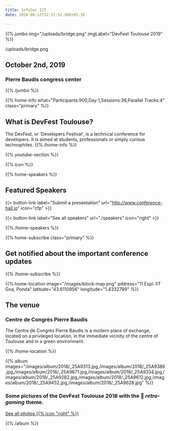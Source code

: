 ```yaml
---
title: InfoSec IIT
date: 2020-08-12T22:57:52.000+05:30

---
```

{{% jumbo img="/uploads/bridge.png" imgLabel="DevFest Toulouse 2019" %}}

/uploads/bridge.png

## October 2nd, 2019

### Pierre Baudis congress center

{{% /jumbo %}}

{{% home-info what="Participants:900,Day:1,Sessions:36,Parallel Tracks:4" class="primary" %}}

## What is DevFest Toulouse?

The DevFest, or 'Developers Festival', is a technical conference for developers.
It is aimed at students, professionals or simply curious technophiles.
{{% /home-info %}}

{{% youtube-section %}}

{{% icon %}}

{{% home-speakers %}}

## Featured Speakers

{{< button-link label="Submit a presentation"
url="http://www.conference-hall.io"
icon="cfp" >}}

{{< button-link label="See all speakers"
url="./speakers"
icon="right" >}}

{{% /home-speakers %}}

{{% home-subscribe  class="primary" %}}

## Get notified about the important conference updates

{{% /home-subscribe %}}

{{% home-location
image="/images/block-map.png"
address="11 Espl. IIT Goa, Ponda"
latitude="43.6110956"
longitude="1.4332799"  %}}

## The venue

### Centre de Congrès Pierre Baudis

The Centre de Congrès Pierre Baudis is a modern place of exchange,
located on a privileged location,
in the immediate vicinity of the centre of Toulouse and in a green environment.

{{% /home-location %}}

{{% album images="/images/album/2018/_25A9313.jpg,/images/album/2018/_25A9386.jpg,/images/album/2018/_25A9671.jpg,/images/album/2018/_25A9334.jpg,/images/album/2018/_25A9282.jpg,/images/album/2018/_25A9612.jpg,/images/album/2018/_25A9452.jpg,/images/album/2018/_25A9628.jpg" %}}

### Some pictures of the **DevFest Toulouse 2018** with the 👾 _retro-gaming_ theme.

<a class="btn primary" target="_blank" rel="noopener" href="https://photos.app.goo.gl/nJYFVReFUk9mnXbv9">
See all photos
{{% icon "right" %}}
</a>

{{% /album  %}}